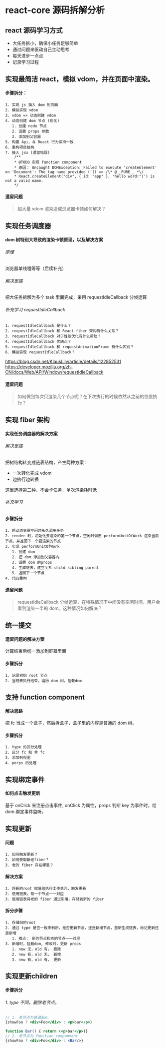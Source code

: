 # react-core 源码拆解分析

## react 源码学习方式
 - 大任务拆小，确保小任务足够简单
 - 通过问题来驱动自己主动思考
 - 每天进步一点点
 - 记录学习过程

## 实现最简洁 react，模拟 vdom，并在页面中渲染。 

#### 步骤拆分：

    1. 实现 js 插入 dom 到页面
    2. 模拟实现 vdom
    3. vdom => 动态创建 vdom
    4. 动态创建 dom 节点 (优化)
       1. 创建 node 节点
       2. 设置 props 参数
       3. 添加到父容器
    5. 构建 Api，与 React 行为保持一致
    6. 重构项目结构
    7. 接入 jsx (遗留错误)
        /**
        * @TODO 实现 function component
        * 原因： Uncaught DOMException: Failed to execute 'createElement' on 'Document': The tag name provided ('() => /\* @__PURE__ *\/ 
        * React.createElement("div", { id: "app" }, "hello word!")') is not a valid name.
        */
#### 遗留问题
> 超大量 vdom 渲染造成浏览器卡顿如何解决？

## 实现任务调度器

#### dom 树特别大导致的渲染卡顿原理，以及解决方案
###### 原理
浏览器单线程等等（后续补充）
###### 解决思路
把大任务拆解为多个 task 里面完成，采用 requestIdleCallback 分帧运算

###### 补充学习 requestIdleCallback
    1. requestIdleCallback 是什么？
    2. requestIdleCallback 和 React fiber 架构有什么关系？
    3. requestIdleCallback 对于性能优化有什么帮助？
    4. requestIdleCallback 优缺点？
    5. requestIdleCallback 和 requestAnimationFrame 有什么区别？
    6. 模拟实现 requestIdleCallback？

https://blog.csdn.net/KlausLily/article/details/122852531
https://developer.mozilla.org/zh-CN/docs/Web/API/Window/requestIdleCallback

#### 遗留问题
> 如何做到每次只渲染几个节点呢？在下次执行的时候依然从之前的位置执行？

## 实现 fiber 架构

#### 实现任务调度器的解决方案

###### 解决思路
把树结构转变成链表结构，产生两种方案：
  
  - 一次转化完成 vdom
  - 边执行边转换
  
这里选择第二种，不会卡任务，单次渲染耗时低

###### 补充学习

#### 步骤拆分
    1. 启动浏览器空闲时永久调用任务
    2. render 时，初始化要渲染的第一个节点，空闲时调用 performUnitOfWork 渲染当前节点，并返回下一个要渲染的节点
    3. 实现 performUnitOfWork
       1. 创建 dom
       2. 把 dom 添加到父容器内
       3. 设置 dom 的props
       4. 生成链表，建立关系 child sibling parent
       5. 返回下一个节点
    4. 代码重构

#### 遗留问题
> requestIdleCallback 分帧运算，在特殊情况下中间没有空闲时间，用户会看到渲染一半的 dom。这种情况如何解决？
   
## 统一提交

#### 遗留问题的解决方案

计算结束后统一添加到屏幕里面

#### 步骤拆分

    1. 记录初始 root 节点
    2. 当链表执行结束，遍历 dom 树，挂载dom

## 支持 function component

#### 解决思路
把 fc 当成一个盒子，然后拆盒子，盒子里的内容是普通的 dom 树。

#### 步骤拆分

    1. type 的区分处理
    2. 区分 fc 和 非 fc
    3. 添加到视图
    4. porps 的处理

## 实现绑定事件

#### 如何点击触发更新
基于 onClick 来注册点击事件, onClick 为属性，props 判断 key 为事件时，给 dom 绑定事件监听。

## 实现更新

#### 问题
    1. 如何触发更新？
    2. 如何获取新老fiber？
    3. 老的 fiber 存在哪里？

#### 解决方案

    1. 将新的root 赋值给执行工作单元，触发更新
    2. 使用链表，每一个节点一一对应
    3. 使用链表将老的 fiber 通过引用，存储到新的 fiber

#### 拆分步骤

    1. 存储旧的root
    2. 通过 type 是否一致来判断，是否更新节点，还是新增节点，重新生成链表，标记更新还是新增
       1. 难点： 新的节点和老的节点一一对应
    3. 新增时，挂载dom, 修改时，更新 props
       1. new 无，old 有， 删除
       2. new 有，old 无， 新增
       3. new 有，old 有， 更新

## 实现更新children

#### 步骤拆分

###### 1. type 不同，删除老节点。
```jsx
// 1. 老节点为普通dom
{showFoo ? <div>Foo</div> : <p>bar</p>}

function Bar() { return (<p>bar</p>)}
// 2. 老节点为 function componment
{showFoo ? <div>Foo</div> : <Bar/>}
```
